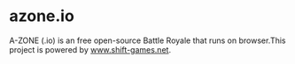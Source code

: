 # azone.io
A-ZONE (.io) is an free open-source Battle Royale that runs on browser.This project is powered by www.shift-games.net.
